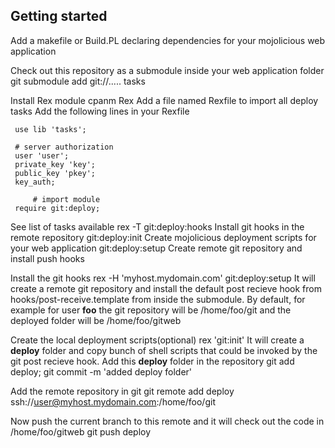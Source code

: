 ## Getting started

Add a makefile or Build.PL declaring dependencies for your mojolicious web application

Check out this repository as a submodule inside your web application folder
    git submodule add git://..... tasks

Install Rex module
    cpanm Rex
Add a file named Rexfile to import all deploy tasks
Add the following lines in your Rexfile
     
     use lib 'tasks';
     
     # server authorization
     user 'user';
     private_key 'key';
     public_key 'pkey';
     key_auth;

		 # import module
     require git:deploy;

See list of tasks available
     rex -T
     git:deploy:hooks               Install git hooks in the remote repository
     git:deploy:init                Create mojolicious deployment scripts for your web application
     git:deploy:setup               Create remote git repository and install push hooks

Install the git hooks
    rex -H 'myhost.mydomain.com' git:deploy:setup 
  It will create a remote git repository and install the default post recieve hook from
  hooks/post-receive.template from inside the submodule. By default, for example for user
  **foo** the git repository will be 
     /home/foo/git
  and the deployed folder will be
     /home/foo/gitweb

Create the local deployment scripts(optional)
    rex 'git:init'
  It will create a **deploy** folder and copy bunch of shell scripts that could be invoked
  by the git post recieve hook.
  Add this **deploy** folder in the repository
    git add deploy; git commit -m 'added deploy folder'

Add the remote repository in git
   git remote add deploy ssh://user@myhost.mydomain.com:/home/foo/git

Now push the current branch to this remote and it will check out the code in
/home/foo/gitweb
   git push deploy
    

